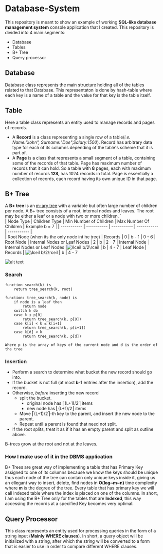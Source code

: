 
# Database-System
This repository is meant to show an example of working **SQL-like database management system** console application that I created. 
This repository is divided into 4 main segments:
- Database
- Tables
- B+ Tree
- Query processor
## Database
Database class represents the main structure holding all of the tables related to that Database.
This representaton is done by hash-table where each key is a name of a table and the value for that key is the table itself. 
## Table
Here a table class represents an entity used to manage records and pages of records.
- A **Record** is a class representing a single row of a table(*i.e. Name:"John", Surname:"Doe",Salary:1500*). Record has arbitrary data type for each of its columns depending of the table's scheme that it is part of.
- A **Page** is a class that represents a small segment of a table, containing some of the records of that table. Page has maximum number of records that it can hold. So a table with **8** pages, each with maximum number of records **128**, has 1024 records in total. Page is essentially a collection of records, each record having its own unique ID in that page.
## B+ Tree
A **B+ tree** is an [m-ary tree](https://en.wikipedia.org/wiki/M-ary_tree "M-ary tree") with a variable but often large number of children per node. A B+ tree consists of a root, internal nodes and leaves. The root may be either a leaf or a node with two or more children.
`  
| Node Type | Children Type | Min Number of Children | Max Number Of Children | Example b = 7 |
| ----------- | ----------- | ----------- | ----------- | ----------- |  
| Root Node (when its the only node int he tree) | Records | 0 | b - 1 | 0 - 6 
| Root Node | Internal Nodes or Leaf Nodes | 2 | b | 2 - 7 
| Internal Node | Internal Nodes or Leaf Nodes |![\lceil b/2\rceil ](https://wikimedia.org/api/rest_v1/media/math/render/svg/cb0f3f27bd45fd9443cafc552a6c36e7080109bf) | b | 4 - 7 
| Leaf Node | Records | ![\lceil b/2\rceil ](https://wikimedia.org/api/rest_v1/media/math/render/svg/cb0f3f27bd45fd9443cafc552a6c36e7080109bf) | b | 4 - 7 

![alt text](https://sqlhints.com/wp-content/uploads/2018/05/Structure-of-Clustered-Index.jpg)
### Search
```
function search(k) is
    return tree_search(k, root)
```
```
function: tree_search(k, node) is
    if node is a leaf then
        return node
    switch k do
    case k ≤ p[0]
        return tree_search(k, p[0])
    case k[i] < k ≤ k[i+1]
        return tree_search(k, p[i+1])
    case k[d] < k
        return tree_search(k, p[d])

Where p is the array of keys of the current node and d is the order of the tree
```
### Insertion
-   Perform a search to determine what bucket the new record should go into.
-   If the bucket is not full (at most **b-1**  entries after the insertion), add the record.
-   Otherwise,  _before_  inserting the new record
    -   split the bucket.
        -   original node has ⎡(L+1)/2⎤ items
        -   new node has ⎣(L+1)/2⎦ items
    -   Move ⎡(L+1)/2⎤-th key to the parent, and insert the new node to the parent.
    -   Repeat until a parent is found that need not split.
-   If the root splits, treat it as if it has an empty parent and split as outline above.

B-trees grow at the root and not at the leaves.
### How I make use of it in the DBMS application
B+ Trees are great way of implementing a table that has Primary Key assigned to one of its columns because we know the keys should be unique thus each node of the tree can contain only unique keys inside it, giving us an ellegant way to insert, delete, find nodes in **O(log~m~n)** time complexity where **m** is the degree of the tree. Every table that has primary key we will call Indexed table where the index is placed on one of the columns. In short, I am using the B+ Tree only for the tables that are **Indexed**, this way accessing the records at a specified Key becomes very optimal.
## Query Processor
This class represents an entity used for processing queries in the form of a string input (**Mainly WHERE clauses**).
In short, a query object will be initialized with a string, after which the string will be converted to a form that is easier to use in order to compare different WHERE clauses.


